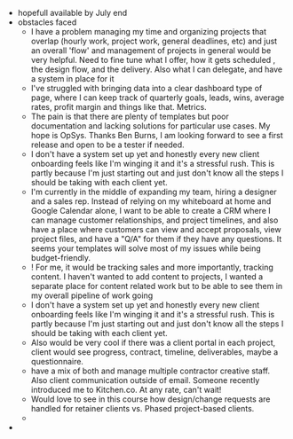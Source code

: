 - hopefull available by July end
- obstacles faced
	- I have a problem managing my time and organizing projects that overlap (hourly work, project work, general deadlines, etc) and just an overall 'flow' and management of projects in general would be very helpful. Need to fine tune what I offer, how it gets scheduled , the design flow, and the delivery. Also what I can delegate, and have a system in place for it
	- I've struggled with bringing data into a clear dashboard type of page, where I can keep track of quarterly goals, leads, wins, average rates, profit margin and things like that. Metrics.
	- The pain is that there are plenty of templates but poor documentation and lacking solutions for particular use cases. My hope is OpSys. Thanks Ben Burns, I am looking forward to see a first release and open to be a tester if needed.
	- I don't have a system set up yet and honestly every new client onboarding feels like I'm winging it and it's a stressful rush. This is partly because I'm just starting out and just don't know all the steps I should be taking with each client yet.
	- I'm currently in the middle of expanding my team, hiring a designer and a sales rep. Instead of relying on my whiteboard at home and Google Calendar alone, I want to be able to create a CRM where I can manage customer relationships, and project timelines, and also have a place where customers can view and accept proposals, view project files, and have a "Q/A" for them if they have any questions. It seems your templates will solve most of my issues while being budget-friendly.
	- ! For me, it would be tracking sales and more importantly, tracking content. I haven't wanted to add content to projects, I wanted a separate place for content related work but to be able to see them in my overall pipeline of work going
	- I don't have a system set up yet and honestly every new client onboarding feels like I'm winging it and it's a stressful rush. This is partly because I'm just starting out and just don't know all the steps I should be taking with each client yet.
	- Also would be very cool if there was a client portal in each project, client would see progress, contract, timeline, deliverables, maybe a questionnaire.
	- have a mix of both and manage multiple contractor creative staff. Also client communication outside of email. Someone recently introduced me to Kitchen.co. At any rate, can't wait!
	- Would love to see in this course how design/change requests are handled for retainer clients vs. Phased project-based clients.
	-
-